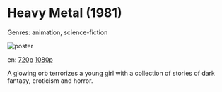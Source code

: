 # Heavy Metal (1981)

Genres: animation, science-fiction

![poster](http://image.tmdb.org/t/p/w500/aWDqK6EhzTRKE7WvZE737Fbeo9D.jpg)

en:
  [720p](magnet:?xt=urn:btih:228F0D0723176AAD4B5E1131E01218745F7F412F&tr=udp://glotorrents.pw:6969/announce&tr=udp://tracker.opentrackr.org:1337/announce&tr=udp://torrent.gresille.org:80/announce&tr=udp://tracker.openbittorrent.com:80&tr=udp://tracker.coppersurfer.tk:6969&tr=udp://tracker.leechers-paradise.org:6969&tr=udp://p4p.arenabg.ch:1337&tr=udp://tracker.internetwarriors.net:1337)
  [1080p](magnet:?xt=urn:btih:0A8385F5D005CFD8518F120677006C8339D5CF08&tr=udp://glotorrents.pw:6969/announce&tr=udp://tracker.opentrackr.org:1337/announce&tr=udp://torrent.gresille.org:80/announce&tr=udp://tracker.openbittorrent.com:80&tr=udp://tracker.coppersurfer.tk:6969&tr=udp://tracker.leechers-paradise.org:6969&tr=udp://p4p.arenabg.ch:1337&tr=udp://tracker.internetwarriors.net:1337)
  


A glowing orb terrorizes a young girl with a collection of stories of dark fantasy, eroticism and horror.